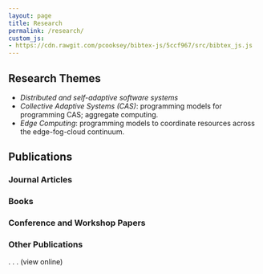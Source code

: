 ```yaml
---
layout: page
title: Research
permalink: /research/
custom_js:
- https://cdn.rawgit.com/pcooksey/bibtex-js/5ccf967/src/bibtex_js.js
---
```



<h2>Research Themes</h2>

<ul>
<li><em>Distributed and self-adaptive software systems</em></li>
<li><em>Collective Adaptive Systems (CAS)</em>: programming models for programming CAS; aggregate computing.</li>
<li><em>Edge Computing</em>: programming models to coordinate resources across the edge-fog-cloud continuum.</li>
</ul>

<bibtex src="{{ '/assets/biblio.bib' | relative_url }}"></bibtex>

<h2>Publications</h2>

<div class="bibtex_structure">
  <div class="sections bibtextypekey">
    <div class="section @article">
      <h3>Journal Articles</h3>
      <div class="sort year" extra="DESC number">
        <div class="templates"></div>
      </div>
    </div>
    <div class="section @book">
      <h3>Books</h3>
      <div class="sort year" extra="DESC number">
        <div class="templates"></div>
      </div>
    </div>
    <div class="section @inproceedings">
      <h3>Conference and Workshop Papers</h3>
      <div class="sort year" extra="DESC number">
        <div class="templates"></div>
      </div>
    </div>
    <div class="section @misc|@phdthesis|@mastersthesis|@bachelorsthesis|@techreport">
      <h3>Other Publications</h3>
      <div class="sort year" extra="DESC number">
        <div class="templates"></div>
      </div>
    </div>
  </div>
</div>

<div class="bibtex_template">
  <div class="if author">
    <span class="if booktitle"><span class="booktitle"></span>.</span>
    <span class="if journal"><span class="journal"></span>.</span>
    <span class="if year">
      <span class="year"></span>.
    </span>
    <span class="author"><span class="first"></span> <span class="last"></span></span>
    <span class="if url">
      <a class="url">(view online)</a>
    </span>
  </div>
  <div>
    <span class="title"></span>
  </div>
</div>

<div id="bibtex_display"></div>
